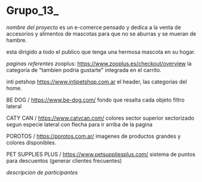 # Grupo_13_
*nombre del proyecto*
es un e-comerce pensado y dedica a la venta de accesorios y alimentos de mascotas para que no se aburras y se mueran de hambre.

esta dirigido a todo el publico que tenga una hermosa mascota en su hogar.

*paginas referentes*
zooplus: https://www.zooplus.es/checkout/overview
la categoria de "tambien podria gustarte" integrada en el carrito.

inti petshop https://www.intipetshop.com.ar
el header, las categorias del home.

BE DOG / https://www.be-dog.com/
fondo que resalta cada objeto
filtro lateral 

CATY CAN / https://www.catycan.com/
colores
sector superior sectorizado segun especie
lateral con flecha para ir arriba de la pagina

POROTOS / https://porotos.com.ar/
imagenes de productos grandes y colores disponibles.

PET SUPPLIES PLUS / https://www.petsuppliesplus.com/
sistema de puntos para descuentos (generar clientes frecuentes)


*descripcion de participantes*
